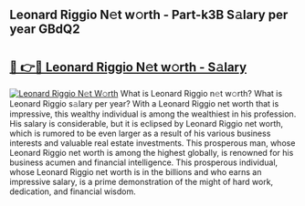 ## Leonard Riggio N𝚎t w𝚘rth - Part-k3B S𝚊lary per year GBdQ2

# <h2><a href="http://gc3p3li.nevu.top/?p=Leonard+Riggio">🔗 👉🔴 Leonard Riggio N𝚎t w𝚘rth - S𝚊lary</a></h2>

[![Leonard Riggio N𝚎t W𝚘rth](https://i.imgur.com/Oavwk0R.jpeg)](http://gc3p3li.nevu.top/?p=Leonard+Riggio)
What is Leonard Riggio n𝚎t w𝚘rth? What is Leonard Riggio s𝚊lary per year?
With a Leonard Riggio net worth that is impressive, this wealthy individual is among the wealthiest in his profession. His salary is considerable, but it is eclipsed by Leonard Riggio net worth, which is rumored to be even larger as a result of his various business interests and valuable real estate investments. This prosperous man, whose Leonard Riggio net worth is among the highest globally, is renowned for his business acumen and financial intelligence. This prosperous individual, whose Leonard Riggio net worth is in the billions and who earns an impressive salary, is a prime demonstration of the might of hard work, dedication, and financial wisdom.
